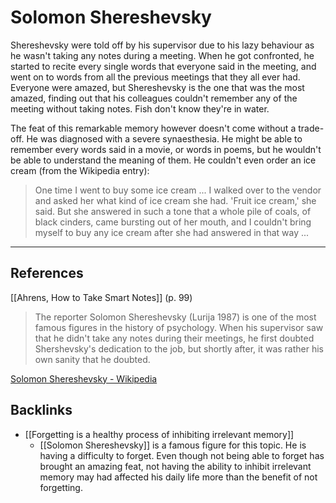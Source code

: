# Solomon Shereshevsky
Shereshevsky were told off by his supervisor due to his lazy behaviour as he wasn't taking any notes during a meeting. When he got confronted, he started to recite every single words that everyone said in the meeting, and went on to words from all the previous meetings that they all ever had. Everyone were amazed, but Shereshevsky is the one that was the most amazed, finding out that his colleagues couldn't remember any of the meeting without taking notes. Fish don't know they're in water.

The feat of this remarkable memory however doesn't come without a trade-off. He was diagnosed with a severe synaesthesia. He might be able to remember every words said in a movie, or words in poems, but he wouldn't be able to understand the meaning of them. He couldn't even order an ice cream (from the Wikipedia entry):
> One time I went to buy some ice cream ... I walked over to the vendor and asked her what kind of ice cream she had. 'Fruit ice cream,' she said. But she answered in such a tone that a whole pile of coals, of black cinders, came bursting out of her mouth, and I couldn't bring myself to buy any ice cream after she had answered in that way ...

---
## References
[[Ahrens, How to Take Smart Notes]] (p. 99)
> The reporter Solomon Shereshevsky (Lurija 1987) is one of the most famous figures in the history of psychology. When his supervisor saw that he didn't take any notes during their meetings, he first doubted Shershevsky's dedication to the job, but shortly after, it was rather his own sanity that he doubted.

[Solomon Shereshevsky - Wikipedia](https://en.wikipedia.org/wiki/Solomon_Shereshevsky)

## Backlinks
* [[Forgetting is a healthy process of inhibiting irrelevant memory]]
	* [[Solomon Shereshevsky]] is a famous figure for this topic. He is having a difficulty to forget. Even though not being able to forget has brought an amazing feat, not having the ability to inhibit irrelevant memory may had affected his daily life more than the benefit of not forgetting.

<!-- #evergreen #memory -->

<!-- {BearID:917BBA8E-843F-466A-A90A-57560F32D75D-71920-00020D6CD6074F92} -->
